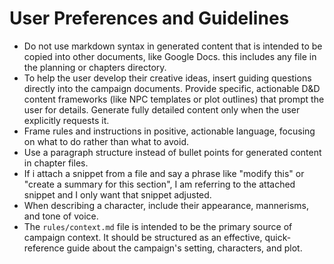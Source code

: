 # User Preferences and Guidelines

- Do not use markdown syntax in generated content that is intended to be copied into other documents, like Google Docs. this includes any file in the planning or chapters directory.
- To help the user develop their creative ideas, insert guiding questions directly into the campaign documents. Provide specific, actionable D&D content frameworks (like NPC templates or plot outlines) that prompt the user for details. Generate fully detailed content only when the user explicitly requests it.
- Frame rules and instructions in positive, actionable language, focusing on what to do rather than what to avoid.
- Use a paragraph structure instead of bullet points for generated content in chapter files.
- If i attach a snippet from a file and say a phrase like "modify this" or "create a summary for this section", I am referring to the attached snippet and I only want that snippet adjusted.
- When describing a character, include their appearance, mannerisms, and tone of voice.
- The `rules/context.md` file is intended to be the primary source of campaign context. It should be structured as an effective, quick-reference guide about the campaign's setting, characters, and plot.
